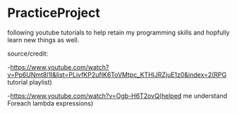 # PracticeProject

following youtube tutorials to help retain my programming skills and hopfully learn new things as well.

source/credit:

-https://www.youtube.com/watch?v=Pp6UNmt8l1I&list=PLivfKP2ufIK6ToVMtpc_KTHlJRZjuE1z0&index=2(RPG tutorial playlist)

-https://www.youtube.com/watch?v=Ogb-H6T2ovQ(helped me understand Foreach lambda expressions)
